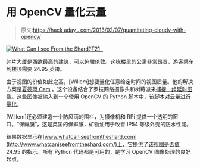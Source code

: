 # 用 OpenCV 量化云量

> 原文:[https://hack aday . com/2013/02/07/quantitating-cloudy-with-opencv/](https://hackaday.com/2013/02/07/quantifying-cloudiness-with-opencv/)

[![What Can I see From the Shard?](../Images/e6f060509048c0b859ab76fa3391af97.png)T2】](http://hackaday.com/?attachment_id=94176)

碎片大厦是西欧最高的建筑，可以俯瞰伦敦。这栋楼里的公寓非常昂贵，游客乘车到楼顶需要 24.95 英镑。

由于视图的价值如此之高，[Willem]想要量化任意给定时间的视图质量。他的解决方案是[夏德雨 Cam](http://www.secretbatcave.co.uk/electronics/shard-rain-cam/ "Shard Rain Cam") 。这个设备结合了罗技网络摄像头和树莓派来[捕捉一组延时图像](http://www.secretbatcave.co.uk/software/shard-rain-cam-timelapse-software/ "Time-lapse Software")。这些图像被输入到一个使用 OpenCV 的 Python 脚本中，该脚本[对云量进行量化](http://www.secretbatcave.co.uk/software/shard-rain-cam-quantifying-cloudy/ "Quantifying Cloudiness")。

[Willem]还必须建造一个防风雨的围栏，为摄像机和 RPi 提供一个透明的窗口。“保鲜膜”，这是英国的保鲜膜，矿物油用于改善 IP54 等级外壳的防水性能。

结果数据显示在[www.whatcaniseefromtheshard.com](http://www.whatcaniseefromtheshard.com/)上，它提供了该视图是否值 24.95 的指示。所有 Python 代码都是可用的，是学习 OpenCV 图像处理的良好起点。